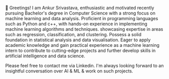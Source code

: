 🙏 Greetings!
I am Ankur Srivastava, enthusiastic and motivated recently pursuing Bachelor's degree in Computer Science with a strong focus on machine learning and data analysis. Proficient in programming languages such as Python and c++, with hands-on experience in implementing machine learning algorithms and techniques. showcasing expertise in areas such as regression, classification, and clustering. Possess a solid foundation in statistical analysis and data visualisation. Eager to apply academic knowledge and gain practical experience as a machine learning intern to contribute to cutting-edge projects and further develop skills in artificial intelligence and data science.

Please feel free to contact me via Linkedin. I'm always looking forward to an insightful conversation over AI & ML & work on such projects.
